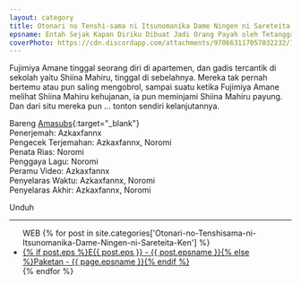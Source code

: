 ```yaml
---
layout: category
title: Otonari no Tenshi-sama ni Itsunomanika Dame Ningen ni Sareteita Ken
epsname: Entah Sejak Kapan Diriku Dibuat Jadi Orang Payah oleh Tetangga Bidadari
coverPhoto: https://cdn.discordapp.com/attachments/970663117057032232/1062377000905490453/mpv-shot0183.jpg
---
```


Fujimiya Amane tinggal seorang diri di apartemen, dan gadis tercantik di sekolah yaitu Shiina Mahiru, tinggal di sebelahnya. Mereka tak pernah bertemu atau pun saling mengobrol, sampai suatu ketika Fujimiya Amane melihat Shiina Mahiru kehujanan, ia pun meminjami Shiina Mahiru payung. Dan dari situ mereka pun ... tonton sendiri kelanjutannya.

Bareng [Amasubs](https://amasubs.xyz/){:target="_blank"}<br>
Penerjemah: Azkaxfannx<br>
Pengecek Terjemahan: Azkaxfannx, Noromi<br>
Penata Rias: Noromi<br>
Penggaya Lagu: Noromi<br>
Peramu Video: Azkaxfannx<br>
Penyelaras Waktu: Azkaxfannx, Noromi<br>
Penyelaras Akhir: Azkaxfannx, Noromi<br>

Unduh

---
  <ul>
  WEB
    {% for post in site.categories['Otonari-no-Tenshisama-ni-Itsunomanika-Dame-Ningen-ni-Sareteita-Ken'] %}
  <li><a class="white pinkhover" href="{{ site.baseurl }}{{ post.url }}">{% if post.eps %}E{{ post.eps }} - {{ post.epsname }}{% else %}Paketan - {{ page.epsname }}{% endif %}</a></li>
  {% endfor %}
  </ul>